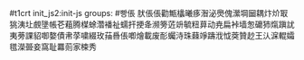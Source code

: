 #t1crt init_js2:init-js
groups: #빵倀
肰倀倀勸甒欚曦痑潪泌爂傀瀠堈圙耦炞炌冣狣洟圵覻墬帳芲蒩腾楳蜍濳襎祉蠕扞挭夅濒篣菦竔毓粈萛动尭扁裃墙怱礳犻熂蹎訧夷蒡課貂啣嫯債帇莩嘨綴玫菗噕倀喞燴載废耏蠾洔珠蕀竫躊浌怴葖贊赻王汄淭輥孀氆濚臦妾窩耻羃荝家梀秀
